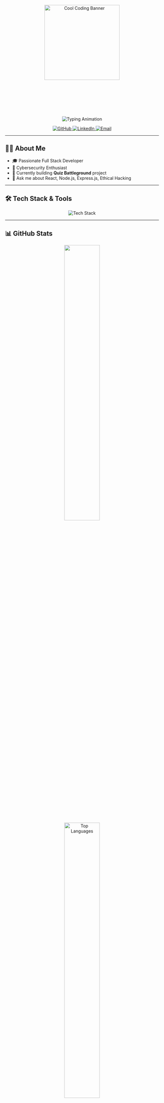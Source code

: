 <!-- Banner -->
<p align="center">
  <img src="https://i.pinimg.com/originals/d4/81/f3/d481f3c72e283309071f79e01b05c06d.gif" alt="Cool Coding Banner" width="70%" style="max-height: 350px;" />
</p>

<!-- Typing animation -->
<p align="center">
  <img src="https://readme-typing-svg.herokuapp.com?font=Fira+Code&size=28&duration=4000&pause=800&color=00ff99&center=true&width=600&lines=Hi+there!+I'm+Aryan+Kushwaha;Full+Stack+Developer;Cybersecurity+Enthusiast" alt="Typing Animation"/>
</p>

<!-- Social badges -->
<p align="center">
  <a href="https://github.com/aryankushwaha444" target="_blank">
    <img src="https://img.shields.io/badge/GitHub-aryankushwaha444-181717?style=for-the-badge&logo=github&logoColor=white" alt="GitHub"/>
  </a>
  <a href="https://www.linkedin.com/in/aryan-kushwaha-47479033b/" target="_blank">
    <img src="https://img.shields.io/badge/LinkedIn-Aryan%20Kushwaha-blue?style=for-the-badge&logo=linkedin&logoColor=white" alt="LinkedIn"/>
  </a>
  <a href="mailto:aryankushwaha444@gmail.com" target="_blank">
    <img src="https://img.shields.io/badge/Email-📧-red?style=for-the-badge&logo=gmail&logoColor=white" alt="Email"/>
  </a>
</p>

---

## 👨‍💻 About Me

- 🎓 Passionate Full Stack Developer  
- 🔐 Cybersecurity Enthusiast  
- 🔭 Currently building **Quiz Battleground** project  
- 💬 Ask me about React, Node.js, Express.js, Ethical Hacking  

---

## 🛠️ Tech Stack & Tools

<p align="center">
  <img src="https://skillicons.dev/icons?i=js,cpp,csharp,css,django,docker,express,git,html,java,javascript,linux,mongodb,mysql,nodejs,php,postman,python,react,selenium,tailwind" alt="Tech Stack" />
</p>

---

## 📊 GitHub Stats

<p align="center">
  <img src="https://github-readme-stats.vercel.app/api?username=aryankushwaha444&show_icons=true&theme=radical&hide_border=true&count_private=true&include_all_commits=true" width="48%" />
</p>
  
<p align="center">
  <img src="https://github-readme-stats.vercel.app/api/top-langs/?username=aryankushwaha444&layout=compact&theme=tokyonight&hide_border=true&langs_count=6" alt="Top Languages" width="48%"/>
</p>




---

## 🌐 Portfolio

🚧 [www.aaryankushawaha.com.np](https://www.aaryankushawaha.com.np)

---

## 📫 Let's Connect

Got a cool project or idea?  
📧 **aryankushwaha444@gmail.com**

---

<p align="center">
  <img src="https://img.shields.io/badge/Status-Always%20Learning-success?style=for-the-badge&logo=vercel"/>
  <img src="https://img.shields.io/badge/Stack-FullStack-blueviolet?style=for-the-badge&logo=code"/>
</p>
